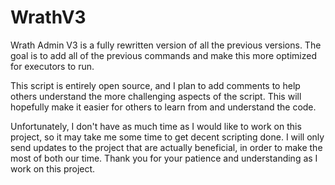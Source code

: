 # WrathV3
Wrath Admin V3 is a fully rewritten version of all the previous versions. The goal is to add all of the previous commands and make this more optimized for executors to run. 

This script is entirely open source, and I plan to add comments to help others understand the more challenging aspects of the script. This will hopefully make it easier for others to learn from and understand the code. 

Unfortunately, I don't have as much time as I would like to work on this project, so it may take me some time to get decent scripting done. I will only send updates to the project that are actually beneficial, in order to make the most of both our time. Thank you for your patience and understanding as I work on this project.
